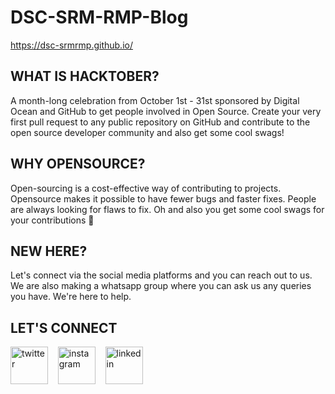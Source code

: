 # DSC-SRM-RMP-Blog
https://dsc-srmrmp.github.io/

## WHAT IS HACKTOBER?
A month-long celebration from October 1st - 31st sponsored by Digital Ocean and GitHub to get people involved in Open Source. Create your very first pull request to any public repository on GitHub and contribute to the open source developer community and also get some cool swags!

## WHY OPENSOURCE?
Open-sourcing is a cost-effective way of contributing to projects. Opensource makes it possible to have fewer bugs and faster fixes. People are always looking for flaws to fix. Oh and also you get some cool swags for your contributions 👀

## NEW HERE?
Let's connect via the social media platforms and you can reach out to us. We are also making a whatsapp group where you can ask us any queries you have. We're here to help.
## LET'S CONNECT
<p align = "left">
<a href="https://twitter.com/dscsrmramapuram" target="_blank"><img align="center" src="https://cdn.jsdelivr.net/npm/simple-icons@3.0.1/icons/twitter.svg" alt="twitter" height="60" width="60" /></a> &nbsp;&nbsp;
<a href="https://www.instagram.com/dscsrm.rmp/" target="_blank"><img align="center" src="https://cdn.jsdelivr.net/npm/simple-icons@3.0.1/icons/instagram.svg" alt="instagram" height="60" width="60" /></a> &nbsp;&nbsp;
<a href="https://www.linkedin.com/in/dsc-srm-ramapuram/" target="_blank"><img align="center" src="https://cdn.jsdelivr.net/npm/simple-icons@3.0.1/icons/linkedin.svg" alt="linkedin" height="60" width="60" /></a> &nbsp;&nbsp;
